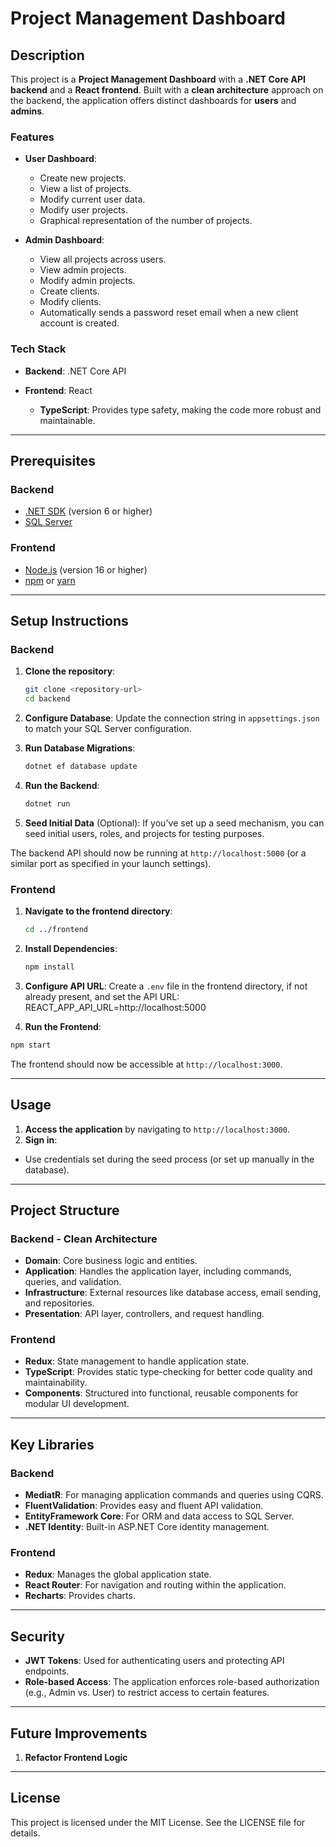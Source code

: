 # Project Management Dashboard

## Description

This project is a **Project Management Dashboard** with a **.NET Core API backend** and a **React frontend**. Built with a **clean architecture** approach on the backend, the application offers distinct dashboards for **users** and **admins**.

### Features

- **User Dashboard**:
  - Create new projects.
  - View a list of projects.
  - Modify current user data.
  - Modify user projects.
  - Graphical representation of the number of projects.

- **Admin Dashboard**:
  - View all projects across users.
  - View admin projects.
  - Modify admin projects.
  - Create clients.
  - Modify clients.
  - Automatically sends a password reset email when a new client account is created.

### Tech Stack

- **Backend**: .NET Core API

- **Frontend**: React
    - **TypeScript**: Provides type safety, making the code more robust and maintainable.

---

## Prerequisites

### Backend
- [.NET SDK](https://dotnet.microsoft.com/download) (version 6 or higher)
- [SQL Server](https://www.microsoft.com/en-us/sql-server/sql-server-downloads)

### Frontend
- [Node.js](https://nodejs.org/) (version 16 or higher)
- [npm](https://www.npmjs.com/get-npm) or [yarn](https://yarnpkg.com/)

---

## Setup Instructions

### Backend

1. **Clone the repository**:
    ```bash
    git clone <repository-url>
    cd backend
    ```

2. **Configure Database**:
   Update the connection string in `appsettings.json` to match your SQL Server configuration.

3. **Run Database Migrations**:
    ```bash
    dotnet ef database update
    ```

4. **Run the Backend**:
    ```bash
    dotnet run
    ```

5. **Seed Initial Data** (Optional):
   If you've set up a seed mechanism, you can seed initial users, roles, and projects for testing purposes.

The backend API should now be running at `http://localhost:5000` (or a similar port as specified in your launch settings).

### Frontend

1. **Navigate to the frontend directory**:
    ```bash
    cd ../frontend
    ```

2. **Install Dependencies**:
    ```bash
    npm install
    ```

3. **Configure API URL**:
   Create a `.env` file in the frontend directory, if not already present, and set the API URL:
    REACT_APP_API_URL=http://localhost:5000
 

4. **Run the Frontend**:
 ```bash
 npm start
 ```

The frontend should now be accessible at `http://localhost:3000`.

---

## Usage

1. **Access the application** by navigating to `http://localhost:3000`.
2. **Sign in**:
- Use credentials set during the seed process (or set up manually in the database).

---

## Project Structure

### Backend - Clean Architecture

- **Domain**: Core business logic and entities.
- **Application**: Handles the application layer, including commands, queries, and validation.
- **Infrastructure**: External resources like database access, email sending, and repositories.
- **Presentation**: API layer, controllers, and request handling.

### Frontend

- **Redux**: State management to handle application state.
- **TypeScript**: Provides static type-checking for better code quality and maintainability.
- **Components**: Structured into functional, reusable components for modular UI development.

---

## Key Libraries

### Backend

- **MediatR**: For managing application commands and queries using CQRS.
- **FluentValidation**: Provides easy and fluent API validation.
- **EntityFramework Core**: For ORM and data access to SQL Server.
- **.NET Identity**: Built-in ASP.NET Core identity management.

### Frontend

- **Redux**: Manages the global application state.
- **React Router**: For navigation and routing within the application.
- **Recharts**: Provides charts.

---

## Security

- **JWT Tokens**: Used for authenticating users and protecting API endpoints.
- **Role-based Access**: The application enforces role-based authorization (e.g., Admin vs. User) to restrict access to certain features.

---

## Future Improvements

1. **Refactor Frontend Logic**

---

## License

This project is licensed under the MIT License. See the LICENSE file for details.
